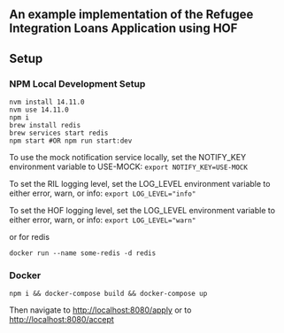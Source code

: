 ## An example implementation of the Refugee Integration Loans Application using HOF

## Setup

### NPM Local Development Setup
```
nvm install 14.11.0
nvm use 14.11.0
npm i
brew install redis
brew services start redis
npm start #OR npm run start:dev
```
To use the mock notification service locally, set the NOTIFY_KEY environment variable to USE-MOCK:
```export NOTIFY_KEY=USE-MOCK```

To set the RIL logging level, set the LOG_LEVEL environment variable to either error, warn, or info:
```export LOG_LEVEL="info"```

To set the HOF logging level, set the LOG_LEVEL environment variable to either error, warn, or info:
```export LOG_LEVEL="warn"```

or for redis
```
docker run --name some-redis -d redis
```

### Docker
```
npm i && docker-compose build && docker-compose up
```

Then navigate to <http://localhost:8080/apply>
or to <http://localhost:8080/accept>
